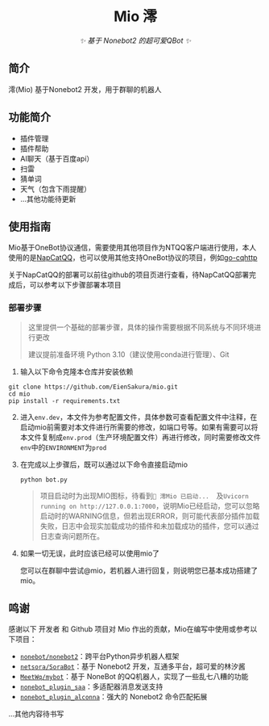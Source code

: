 <div align="center">

# Mio 澪
_✨ 基于 Nonebot2 的超可爱QBot ✨_
</div>

## 简介
澪(Mio) 基于Nonebot2 开发，用于群聊的机器人

## 功能简介
- 插件管理
- 插件帮助
- AI聊天（基于百度api）
- 扫雷
- 猜单词
- 天气（包含下雨提醒）
- ...其他功能待更新

## 使用指南
Mio基于OneBot协议通信，需要使用其他项目作为NTQQ客户端进行使用，本人使用的是[NapCatQQ](https://github.com/NapNeko/NapCatQQ)，也可以使用其他支持OneBot协议的项目，例如[go-cqhttp](https://github.com/Mrs4s/go-cqhttp)

关于NapCatQQ的部署可以前往github的项目页进行查看，待NapCatQQ部署完成后，可以参考以下步骤部署本项目

### 部署步骤

> 这里提供一个基础的部署步骤，具体的操作需要根据不同系统与不同环境进行更改
>
> 建议提前准备环境 Python 3.10（建议使用conda进行管理）、Git

1. 输入以下命令克隆本仓库并安装依赖

```
git clone https://github.com/EienSakura/mio.git
cd mio
pip install -r requirements.txt
```

2. 进入`env.dev`，本文件为参考配置文件，具体参数可查看配置文件中注释，在启动mio前需要对本文件进行所需要的修改，如端口号等。如果有需要可以将本文件复制成`env.prod`（生产环境配置文件）再进行修改，同时需要修改文件`env`中的`ENVIRONMENT`为`prod`

3. 在完成以上步骤后，既可以通过以下命令直接启动mio

   ```
   python bot.py
   ```

   > 项目启动时为出现MIO图标，待看到`🚀 澪Mio 已启动...  `及`Uvicorn running on http://127.0.0.1:7000`，说明Mio已经启动，您可以忽略启动时的WARNING信息，但若出现ERROR，则可能代表部分插件加载失败，日志中会现实加载成功的插件和未加载成功的插件，您可以通过日志查询问题所在。

4. 如果一切无误，此时应该已经可以使用mio了

   您可以在群聊中尝试@mio，若机器人进行回复，则说明您已基本成功搭建了mio。

## 鸣谢
感谢以下 开发者 和 Github 项目对 Mio 作出的贡献，Mio在编写中使用或参考以下项目：
- [`nonebot/nonebot2`](https://github.com/nonebot/nonebot2)：跨平台Python异步机器人框架
- [`netsora/SoraBot`](https://github.com/netsora/SoraBot)：基于 Nonebot2 开发，互通多平台，超可爱的林汐酱
- [`MeetWq/mybot`](https://github.com/MeetWq/mybot)：基于 NoneBot 的QQ机器人，实现了一些乱七八糟的功能
- [`nonebot_plugin_saa`](https://github.com/felinae98/nonebot-plugin-send-anything-anywhere)：多适配器消息发送支持
- [`nonebot_plugin_alconna`](https://github.com/nonebot/plugin-alconna)：强大的 Nonebot2 命令匹配拓展

...其他内容待书写